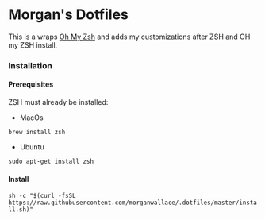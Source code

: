 # Morgan's Dotfiles

This is a wraps [Oh My Zsh](https://github.com/robbyrussell/oh-my-zsh) and adds my customizations after ZSH and OH my ZSH install.

### Installation

#### Prerequisites
ZSH must already be installed:
* MacOs

`brew install zsh`

* Ubuntu

`sudo apt-get install zsh`


#### Install


`sh -c "$(curl -fsSL https://raw.githubusercontent.com/morganwallace/.dotfiles/master/install.sh)"`
